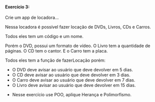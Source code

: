 #### Exercício 3:

Crie um app de locadora...

Nessa locadora é possível fazer locação de DVDs, Livros, CDs e Carros.

Todos eles tem um código e um nome.

Porém o DVD, possui um formato de vídeo.
O Livro tem a quantidade de páginas.
O CD tem o cantor.
E o Carro tem a placa.

Todos eles tem a função de fazerLocação porém:

 - O DVD deve avisar ao usuário que deve devolver em 5 dias.
 - O CD deve avisar ao usuário que deve devolver em 3 dias.
 - O Carro deve avisar ao usuário que deve devolver em 7 dias.
 - O Livro deve avisar ao usuário que deve devolver em 15 dias.
 
* Nesse exercício use POO, aplique Herança e Polimorfismo.
